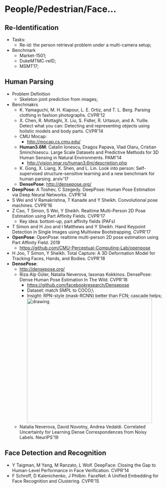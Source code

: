 # People/Pedestrian/Face...

## Re-Identification
- Tasks:
	- Re-id: the person retrieval problem under a multi-camera setup;
- Benchmark
	- Market-1501;
	- DukeMTMC-reID;
	- MSMT17;

## Human Parsing
- Problem Definition
	- Skeleton joint prediction from images;
- Benchmakrs
	- K. Yamaguchi, M. H. Kiapour, L. E. Ortiz, and T. L. Berg. Parsing clothing in fashion photographs. CVPR'12
	- X. Chen, R. Mottaghi, X. Liu, S. Fidler, R. Urtasun, and A. Yuille. Detect what you can: Detecting and representing objects using holistic models and body parts. CVPR'14
	- CMU Mocap:
		- http://mocap.cs.cmu.edu/
	- **Human3.6M**: Catalin Ionescu, Dragos Papava, Vlad Olaru, Cristian Sminchisescu. Large Scale Datasets and Predictive Methods for 3D Human Sensing in Natural Environments. PAMI'14
		- http://vision.imar.ro/human3.6m/description.php
	- K. Gong, X. Liang, X. Shen, and L. Lin. Look into person: Self-supervised structure-sensitive learning and a new benchmark for human parsing. arxiv'17
	- **DensePose**: http://densepose.org/
- **DeepPose**: A Toshev, C Szegedy. DeepPose: Human Pose Estimation via Deep Neural Networks. CVPR'14
- S Wei and V Ramakrishna, T Kanade and Y Sheikh. Convolutional pose machines. CVPR'16
- Z Cao, T Simon, S Wei, Y Sheikh. Realtime Multi-Person 2D Pose Estimation using Part Affinity Fields. CVPR'17
	- Key idea: bottom-up, part affinity fields (PAFs)
- T Simon and H Joo and I Matthews and Y Sheikh. Hand Keypoint Detection in Single Images using Multiview Bootstrapping. CVPR'17
- **OpenPose**: OpenPose: realtime multi-person 2D pose estimation using Part Affinity Field. 2018
	- https://github.com/CMU-Perceptual-Computing-Lab/openpose
- H Joo, T Simon, Y Sheikh. Total Capture: A 3D Deformation Model for Tracking Faces, Hands, and Bodies. CVPR'18
- **DensePose**:
	- http://densepose.org/
	- Riza Alp Güler, Natalia Neverova, Iasonas Kokkinos. DensePose: Dense Human Pose Estimation In The Wild. CVPR'18
		- https://github.com/facebookresearch/Densepose
		- Dataset: match SMPL to COCO;\
		- Insight: RPN-style (mask-RCNN) better than FCN; cascade helps;\
			<img src="/CV-2D/images/detection/densepose.png" alt="drawing" width="400"/>
	- Natalia Neverova, David Novotny, Andrea Vedaldi. Correlated Uncertainty for Learning Dense Correspondences from Noisy Labels. NeurIPS'19

## Face Detection and Recognition
- Y Taigman, M Yang, M Ranzato, L Wolf. DeepFace: Closing the Gap to Human-Level Performance in Face Verification. CVPR'14
- F Schroff, D Kalenichenko, J Philbin. FaceNet: A Unified Embedding for Face Recognition and Clustering. CVPR'15
